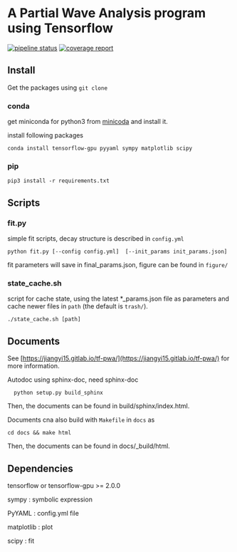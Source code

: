 
# A Partial Wave Analysis program using Tensorflow



[![pipeline status](https://gitlab.com/jiangyi15/tf-pwa/badges/dev/pipeline.svg)](https://gitlab.com/jiangyi15/tf-pwa/-/commits/dev)
[![coverage report](https://gitlab.com/jiangyi15/tf-pwa/badges/dev/coverage.svg)](https://gitlab.com/jiangyi15/tf-pwa/-/commits/dev)


## Install 

Get the packages using ```git clone```

### conda

get miniconda for python3 from [minicoda](https://docs.conda.io/en/latest/miniconda.html) and install it.

install following packages

```
conda install tensorflow-gpu pyyaml sympy matplotlib scipy
```

### pip

```
pip3 install -r requirements.txt
```

## Scripts

### fit.py

simple fit scripts, 
decay structure is described in ```config.yml```

```
python fit.py [--config config.yml]  [--init_params init_params.json]
```

fit parameters will save in final_params.json,
figure can be found in ```figure/```


### state_cache.sh

script for cache state, using the latest *_params.json file as parameters and cache newer files in ```path``` (the default is ```trash/```).

```
./state_cache.sh [path]
```

## Documents

See [https://jiangyi15.gitlab.io/tf-pwa/](https://jiangyi15.gitlab.io/tf-pwa/) for more information.

Autodoc using sphinx-doc, need sphinx-doc 

```
  python setup.py build_sphinx 
```

Then, the documents can be found in build/sphinx/index.html.

Documents cna also build with `Makefile` in `docs` as

```
cd docs && make html
```
Then, the documents can be found in docs/_build/html.

## Dependencies

tensorflow or tensorflow-gpu >= 2.0.0 

sympy : symbolic expression

PyYAML : config.yml file

matplotlib : plot

scipy : fit

